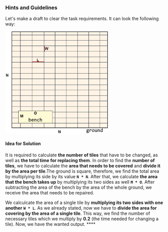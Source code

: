 ### Hints and Guidelines

Let's make a draft to clear the task requirements. It can look the following way: 

![](/assets/chapter-2-2-images/03.Change-tiles-01.png)

#### Idea for Solution

It is required to calculate **the number of tiles** that have to be changed, as well as **the total time for replacing them**. In order to find the **number of tiles**, we have to calculate the **area that needs to be covered** and **divide it by the area per tile**.The ground is square, therefore, we find the total area by multiplying its side by its value **`N * N`**. After that, we calculate **the area that the bench takes up** by multiplying its two sides as well **`M * O`**. After subtracting the area of the bench by the area of the whole ground, we receive the area that needs to be repaired.

We calculcate the area of a single tile by **multiplying its two sides with one another** **`W * L`**. As we already stated, now we have to **divide the area for covering by the area of a single tile**. This way, we find the number of necessary tiles which we multiply by **0.2** (the time needed for changing a tile). Now, we have the wanted output. ****